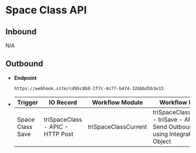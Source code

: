 # Space Class API


## Inbound

N/A

## Outbound

- **Endpoint**
  ```
  https://webhook.site/cd95c8b8-2f7c-4c77-b474-326bbd5b3e33
  ```
  
- Trigger | IO Record | Workflow Module | Workflow Name 
  ---|---|---|---
  Space Class Save | triSpaceClass - APIC - HTTP Post | triSpaceClassCurrent | triSpaceClassCurrent - triSave - APIC Send Outbound using Integration Object
  

